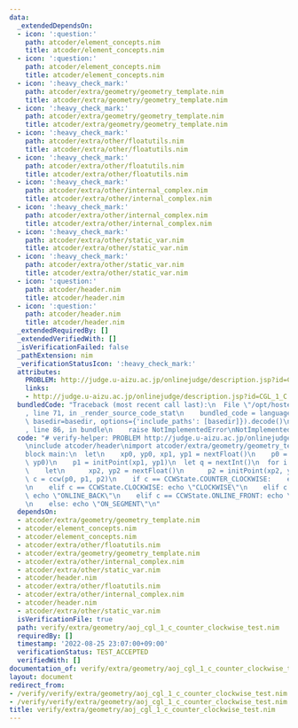 ```yaml
---
data:
  _extendedDependsOn:
  - icon: ':question:'
    path: atcoder/element_concepts.nim
    title: atcoder/element_concepts.nim
  - icon: ':question:'
    path: atcoder/element_concepts.nim
    title: atcoder/element_concepts.nim
  - icon: ':heavy_check_mark:'
    path: atcoder/extra/geometry/geometry_template.nim
    title: atcoder/extra/geometry/geometry_template.nim
  - icon: ':heavy_check_mark:'
    path: atcoder/extra/geometry/geometry_template.nim
    title: atcoder/extra/geometry/geometry_template.nim
  - icon: ':heavy_check_mark:'
    path: atcoder/extra/other/floatutils.nim
    title: atcoder/extra/other/floatutils.nim
  - icon: ':heavy_check_mark:'
    path: atcoder/extra/other/floatutils.nim
    title: atcoder/extra/other/floatutils.nim
  - icon: ':heavy_check_mark:'
    path: atcoder/extra/other/internal_complex.nim
    title: atcoder/extra/other/internal_complex.nim
  - icon: ':heavy_check_mark:'
    path: atcoder/extra/other/internal_complex.nim
    title: atcoder/extra/other/internal_complex.nim
  - icon: ':heavy_check_mark:'
    path: atcoder/extra/other/static_var.nim
    title: atcoder/extra/other/static_var.nim
  - icon: ':heavy_check_mark:'
    path: atcoder/extra/other/static_var.nim
    title: atcoder/extra/other/static_var.nim
  - icon: ':question:'
    path: atcoder/header.nim
    title: atcoder/header.nim
  - icon: ':question:'
    path: atcoder/header.nim
    title: atcoder/header.nim
  _extendedRequiredBy: []
  _extendedVerifiedWith: []
  _isVerificationFailed: false
  _pathExtension: nim
  _verificationStatusIcon: ':heavy_check_mark:'
  attributes:
    PROBLEM: http://judge.u-aizu.ac.jp/onlinejudge/description.jsp?id=CGL_1_C
    links:
    - http://judge.u-aizu.ac.jp/onlinejudge/description.jsp?id=CGL_1_C
  bundledCode: "Traceback (most recent call last):\n  File \"/opt/hostedtoolcache/Python/3.10.8/x64/lib/python3.10/site-packages/onlinejudge_verify/documentation/build.py\"\
    , line 71, in _render_source_code_stat\n    bundled_code = language.bundle(stat.path,\
    \ basedir=basedir, options={'include_paths': [basedir]}).decode()\n  File \"/opt/hostedtoolcache/Python/3.10.8/x64/lib/python3.10/site-packages/onlinejudge_verify/languages/nim.py\"\
    , line 86, in bundle\n    raise NotImplementedError\nNotImplementedError\n"
  code: "# verify-helper: PROBLEM http://judge.u-aizu.ac.jp/onlinejudge/description.jsp?id=CGL_1_C\n\
    \ninclude atcoder/header\nimport atcoder/extra/geometry/geometry_template\n\n\
    block main:\n  let\n    xp0, yp0, xp1, yp1 = nextFloat()\n    p0 = initPoint(xp0,\
    \ yp0)\n    p1 = initPoint(xp1, yp1)\n  let q = nextInt()\n  for i in 0..<q:\n\
    \    let\n      xp2, yp2 = nextFloat()\n      p2 = initPoint(xp2, yp2)\n     \
    \ c = ccw(p0, p1, p2)\n    if c == CCWState.COUNTER_CLOCKWISE:    echo \"COUNTER_CLOCKWISE\"\
    \n    elif c == CCWState.CLOCKWISE: echo \"CLOCKWISE\"\n    elif c == CCWState.ONLINE_BACK:\
    \ echo \"ONLINE_BACK\"\n    elif c == CCWState.ONLINE_FRONT: echo \"ONLINE_FRONT\"\
    \n    else: echo \"ON_SEGMENT\"\n"
  dependsOn:
  - atcoder/extra/geometry/geometry_template.nim
  - atcoder/element_concepts.nim
  - atcoder/element_concepts.nim
  - atcoder/extra/other/floatutils.nim
  - atcoder/extra/geometry/geometry_template.nim
  - atcoder/extra/other/internal_complex.nim
  - atcoder/extra/other/static_var.nim
  - atcoder/header.nim
  - atcoder/extra/other/floatutils.nim
  - atcoder/extra/other/internal_complex.nim
  - atcoder/header.nim
  - atcoder/extra/other/static_var.nim
  isVerificationFile: true
  path: verify/extra/geometry/aoj_cgl_1_c_counter_clockwise_test.nim
  requiredBy: []
  timestamp: '2022-08-25 23:07:00+09:00'
  verificationStatus: TEST_ACCEPTED
  verifiedWith: []
documentation_of: verify/extra/geometry/aoj_cgl_1_c_counter_clockwise_test.nim
layout: document
redirect_from:
- /verify/verify/extra/geometry/aoj_cgl_1_c_counter_clockwise_test.nim
- /verify/verify/extra/geometry/aoj_cgl_1_c_counter_clockwise_test.nim.html
title: verify/extra/geometry/aoj_cgl_1_c_counter_clockwise_test.nim
---
```

